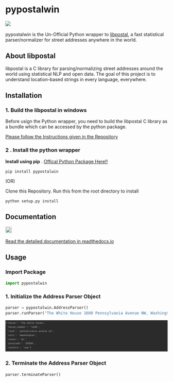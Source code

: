 # pypostalwin 

[<img src="https://img.shields.io/static/v1?label=license&message=MIT&color=green">](https://opensource.org/licenses/MIT)

pypostalwin is the Un-Official Python wrapper to [libpostal](https://github.com/openvenues/libpostal), a fast statistical parser/normalizer for street addresses anywhere in the world.

<!---[<img src="https://img.shields.io/pypi/v/edaSQL">](https://pypi.org/project/edaSQL/)
[<img src="https://img.shields.io/readthedocs/edasql">](https://edasql.readthedocs.io/en/latest/)
<img src="https://img.shields.io/pypi/wheel/edaSQL">
<img src = "https://img.shields.io/pypi/pyversions/edaSQL">
<img src = "https://img.shields.io/github/commit-activity/w/selva221724/edaSQL">
<img src = "https://img.shields.io/github/languages/code-size/selva221724/edaSQL">--->

## About libpostal
libpostal is a C library for parsing/normalizing street addresses around the world using statistical NLP and open data. The goal of this project is to understand location-based strings in every language, everywhere.

## Installation

### 1. Build the libpostal in windows
Before usign the Python wrapper, you need to build the libpostal C library as a bundle which can be accessed by the python package. 

[Please follow the Instructions given in the Repository](https://pypi.org/project/pypostalwin/)

### 2 . Install the python wrapper 
**Install using pip** . [Offical Python Package Here!!](https://pypi.org/project/pypostalwin/)
```shell
pip install pypostalwin
```

(OR)

Clone this Repository. Run this from the root directory to install

```shell
python setup.py install
```

## Documentation

<img src="https://blog.readthedocs.com/_static/logo-opengraph.png"  width="20%" height="20%">

[Read the detailed documentation in readthedocs.io](https://pypostalwin.readthedocs.io/en/latest/)


## Usage

### Import Package
```python
import pypostalwin
```

### 1. Initialize the Address Parser Object
```python
parser = pypostalwin.AddressParser()
parser.runParser("The White House 1600 Pennsylvania Avenue NW, Washington, DC 20500, USA")
```

<img src="https://raw.githubusercontent.com/selva221724/pypostalwin/main/readme_src/1.png">

### 2. Terminate the Address Parser Object
```python
parser.terminateParser()
```

